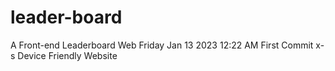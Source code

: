 # leader-board
A Front-end Leaderboard Web
Friday Jan 13 2023 12:22 AM First Commit
x-s Device Friendly Website

